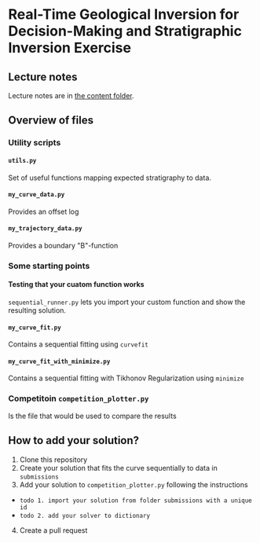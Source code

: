 # Real-Time Geological Inversion for Decision-Making and Stratigraphic Inversion Exercise

## Lecture notes

Lecture notes are in [the content folder](/content).

## Overview of files

### Utility scripts

#### `utils.py`
Set of useful functions mapping expected stratigraphy to data.

#### `my_curve_data.py`
Provides an offset log

#### `my_trajectory_data.py`
Provides a boundary "B"-function

### Some starting points

#### Testing that your cuatom function works
`sequential_runner.py` lets you import your custom function and show the resulting solution.

#### `my_curve_fit.py`
Contains a sequential fitting using `curvefit`

#### `my_curve_fit_with_minimize.py`
Contains a sequential fitting with Tikhonov Regularization using `minimize`


### Competitoin `competition_plotter.py`
Is the file that would be used to compare the results

## How to add your solution?
1. Clone this repository
2. Create your solution that fits the curve sequentially to data in `submissions`
3. Add your solution to `competition_plotter.py` following the instructions
- `todo 1. import your solution from folder submissions with a unique id`
- `todo 2. add your solver to dictionary`
4. Create a pull request



